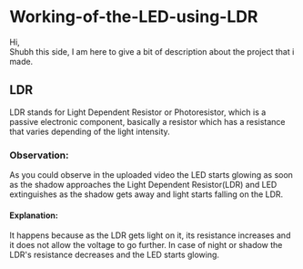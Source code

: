 # Working-of-the-LED-using-LDR

Hi,                            
Shubh this side, I am here to give a bit of description about the project that i made.


## LDR 

LDR stands for Light Dependent Resistor or Photoresistor, which is a passive electronic
component, basically a resistor which has a resistance that varies depending of the light intensity.

### Observation:
As you could observe in the uploaded video the LED starts glowing as soon as the shadow 
approaches the Light Dependent Resistor(LDR) and LED extinguishes as the shadow gets away and 
light starts falling  on the LDR.

#### Explanation:

It happens because as the LDR gets light on it, its resistance increases and it does not allow 
the voltage to go further. In case of night or shadow the LDR's resistance decreases and the LED 
starts glowing. 


